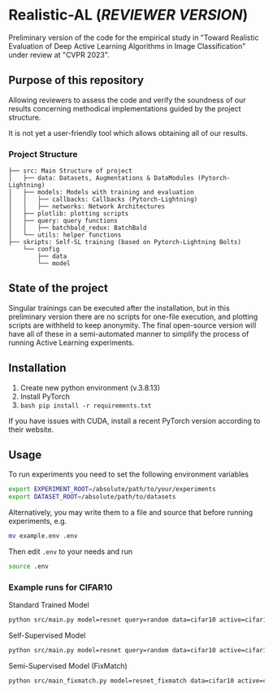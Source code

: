# Realistic-AL (***REVIEWER VERSION***)
Preliminary version of the code for the empirical study in "Toward Realistic Evaluation of Deep Active Learning Algorithms in Image Classification" under review at "CVPR 2023".

## Purpose of this repository
Allowing reviewers to assess the code and verify the soundness of our results concerning methodical implementations guided by the project structure.
 

It is not yet a user-friendly tool which allows obtaining all of our results.

### Project Structure
```
├── src: Main Structure of project
│   ├── data: Datasets, Augmentations & DataModules (Pytorch-Lightning)
│   ├── models: Models with training and evaluation
│   │   ├── callbacks: Callbacks (Pytorch-Lightning)
│   │   ├── networks: Network Architectures
│   ├── plotlib: plotting scripts
│   ├── query: query functions
│   │   ├── batchbald_redux: BatchBald
│   └── utils: helper functions
├── skripts: Self-SL training (based on Pytorch-Lightning Bolts)
    └── config
        ├── data
        └── model
```

## State of the project
Singular trainings can be executed after the installation, but in this preliminary version there are no scripts for one-file execution, and plotting scripts are withheld to keep anonymity. The final open-source version will have all of these in a semi-automated manner to simplify the process of running Active Learning experiments.



## Installation
1. Create new python environment (v.3.8.13)
2. Install PyTorch
3. ```bash pip install -r requirements.txt```

If you have issues with CUDA, install a recent PyTorch version according to their website.

## Usage

To run experiments you need to set the following environment variables

```bash
export EXPERIMENT_ROOT=/absolute/path/to/your/experiments
export DATASET_ROOT=/absolute/path/to/datasets
```

Alternatively, you may write them to a file and source that before running experiments, e.g.

```bash
mv example.env .env
```

Then edit `.env` to your needs and run

```bash
source .env
```

### Example runs for CIFAR10
Standard Trained Model
```bash
python src/main.py model=resnet query=random data=cifar10 active=cifar10_low optim=sgd_cosine ++data.val_size=250 ++trainer.seed=12345 ++trainer.max_epochs=200 ++model.dropout_p=0 ++model.learning_rate=0.1 ++model.use_ema=False ++data.transform_train=cifar_randaugmentMC ++trainer.precision=16 ++trainer.batch_size=1024 ++trainer.deterministic=True  ++trainer.experiment_name=cifar10/active-cifar10_low/basic_model-resnet_drop-0_aug-cifar_randaugmentMC_acq-random_ep-200
```

Self-Supervised Model
```bash
python src/main.py model=resnet query=random data=cifar10 active=cifar10_low optim=sgd ++data.val_size=250 ++trainer.seed=12345 ++trainer.max_epochs=80 ++model.dropout_p=0 ++model.learning_rate=0.001 ++model.freeze_encoder=False ++model.use_ema=False ++model.load_pretrained={pathtopretrained} ++data.transform_train=cifar_randaugment ++model.small_head=False ++trainer.precision=32 ++trainer.deterministic=True  ++trainer.experiment_name=cifar10/active-cifar10_low/basic-pretrained_model-resnet_drop-0.5_aug-cifar_randaugment_acq-batchbald_ep-80_freeze-False_smallhead-False
```

Semi-Supervised Model (FixMatch)
```bash
python src/main_fixmatch.py model=resnet_fixmatch data=cifar10 active=cifar10_low query=random optim=sgd_fixmatch ++data.val_size=250 ++model.dropout_p=0 ++model.learning_rate=0.03 ++model.small_head=True ++model.use_ema=False ++model.finetune=False ++model.load_pretrained=Null ++trainer.max_epochs=200 ++trainer.seed=12345 ++data.transform_train=cifar_basic ++sem_sl.eman=False ++trainer.precision=32 ++trainer.deterministic=True  ++trainer.experiment_name=cifar10/active-cifar10_low/fixmatch_model-resnet_fixmatch_drop-0_aug-cifar_basic_acq-random_ep-200
```